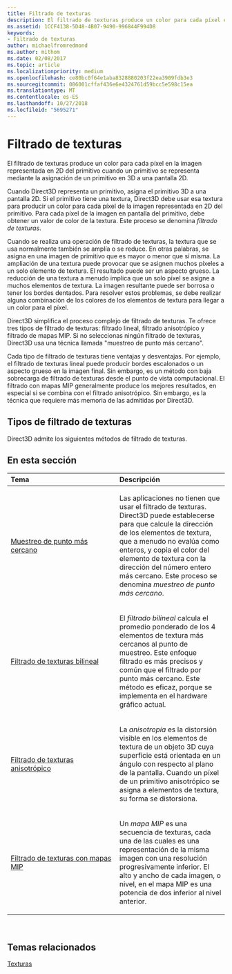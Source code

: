 ```yaml
---
title: Filtrado de texturas
description: El filtrado de texturas produce un color para cada píxel en la imagen representada en 2D del primitivo cuando un primitivo se representa mediante la asignación de un primitivo en 3D a una pantalla 2D.
ms.assetid: 1CCF4138-5D48-4B07-9490-996844F994D8
keywords:
- Filtrado de texturas
author: michaelfromredmond
ms.author: mithom
ms.date: 02/08/2017
ms.topic: article
ms.localizationpriority: medium
ms.openlocfilehash: ce80bc0f64e1aba8328880203f22ea3909fdb3e3
ms.sourcegitcommit: 086001cffaf436e6e4324761d59bcc5e598c15ea
ms.translationtype: MT
ms.contentlocale: es-ES
ms.lasthandoff: 10/27/2018
ms.locfileid: "5695271"
---
```

# <a name="texture-filtering"></a>Filtrado de texturas


El filtrado de texturas produce un color para cada píxel en la imagen representada en 2D del primitivo cuando un primitivo se representa mediante la asignación de un primitivo en 3D a una pantalla 2D.

Cuando Direct3D representa un primitivo, asigna el primitivo 3D a una pantalla 2D. Si el primitivo tiene una textura, Direct3D debe usar esa textura para producir un color para cada píxel de la imagen representada en 2D del primitivo. Para cada píxel de la imagen en pantalla del primitivo, debe obtener un valor de color de la textura. Este proceso se denomina *filtrado de texturas*.

Cuando se realiza una operación de filtrado de texturas, la textura que se usa normalmente también se amplía o se reduce. En otras palabras, se asigna en una imagen de primitivo que es mayor o menor que sí misma. La ampliación de una textura puede provocar que se asignen muchos píxeles a un solo elemento de textura. El resultado puede ser un aspecto grueso. La reducción de una textura a menudo implica que un solo píxel se asigne a muchos elementos de textura. La imagen resultante puede ser borrosa o tener los bordes dentados. Para resolver estos problemas, se debe realizar alguna combinación de los colores de los elementos de textura para llegar a un color para el píxel.

Direct3D simplifica el proceso complejo de filtrado de texturas. Te ofrece tres tipos de filtrado de texturas: filtrado lineal, filtrado anisotrópico y filtrado de mapas MIP. Si no seleccionas ningún filtrado de texturas, Direct3D usa una técnica llamada "muestreo de punto más cercano".

Cada tipo de filtrado de texturas tiene ventajas y desventajas. Por ejemplo, el filtrado de texturas lineal puede producir bordes escalonados o un aspecto grueso en la imagen final. Sin embargo, es un método con baja sobrecarga de filtrado de texturas desde el punto de vista computacional. El filtrado con mapas MIP generalmente produce los mejores resultados, en especial si se combina con el filtrado anisotrópico. Sin embargo, es la técnica que requiere más memoria de las admitidas por Direct3D.

## <a name="span-idtypes-of-texture-filteringspanspan-idtypes-of-texture-filteringspanspan-idtypes-of-texture-filteringspantypes-of-texture-filtering"></a><span id="Types-of-texture-filtering"></span><span id="types-of-texture-filtering"></span><span id="TYPES-OF-TEXTURE-FILTERING"></span>Tipos de filtrado de texturas


Direct3D admite los siguientes métodos de filtrado de texturas.

## <a name="span-idin-this-sectionspanin-this-section"></a><span id="in-this-section"></span>En esta sección


<table>
<colgroup>
<col width="50%" />
<col width="50%" />
</colgroup>
<thead>
<tr class="header">
<th align="left">Tema</th>
<th align="left">Descripción</th>
</tr>
</thead>
<tbody>
<tr class="odd">
<td align="left"><p><a href="nearest-point-sampling.md">Muestreo de punto más cercano</a></p></td>
<td align="left"><p>Las aplicaciones no tienen que usar el filtrado de texturas. Direct3D puede establecerse para que calcule la dirección de los elementos de textura, que a menudo no evalúa como enteros, y copia el color del elemento de textura con la dirección del número entero más cercano. Este proceso se denomina <em>muestreo de punto más cercano</em>.</p></td>
</tr>
<tr class="even">
<td align="left"><p><a href="bilinear-texture-filtering.md">Filtrado de texturas bilineal</a></p></td>
<td align="left"><p>El <em>filtrado bilineal</em> calcula el promedio ponderado de los 4 elementos de textura más cercanos al punto de muestreo. Este enfoque filtrado es más precisos y común que el filtrado por punto más cercano. Este método es eficaz, porque se implementa en el hardware gráfico actual.</p></td>
</tr>
<tr class="odd">
<td align="left"><p><a href="anisotropic-texture-filtering.md">Filtrado de texturas anisotrópico</a></p></td>
<td align="left"><p>La <em>anisotropía</em> es la distorsión visible en los elementos de textura de un objeto 3D cuya superficie está orientada en un ángulo con respecto al plano de la pantalla. Cuando un píxel de un primitivo anisotrópico se asigna a elementos de textura, su forma se distorsiona.</p></td>
</tr>
<tr class="even">
<td align="left"><p><a href="texture-filtering-with-mipmaps.md">Filtrado de texturas con mapas MIP</a></p></td>
<td align="left"><p>Un <em>mapa MIP</em> es una secuencia de texturas, cada una de las cuales es una representación de la misma imagen con una resolución progresivamente inferior. El alto y ancho de cada imagen, o nivel, en el mapa MIP es una potencia de dos inferior al nivel anterior.</p></td>
</tr>
</tbody>
</table>

 

## <a name="span-idrelated-topicsspanrelated-topics"></a><span id="related-topics"></span>Temas relacionados


[Texturas](textures.md)

 

 




